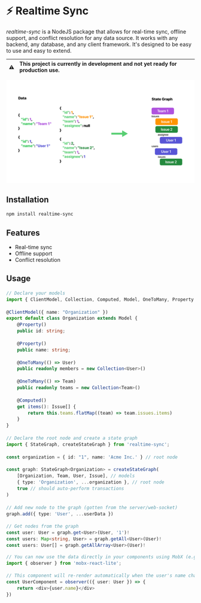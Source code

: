 # ⚡ Realtime Sync
*realtime-sync* is a NodeJS package that allows for real-time sync, offline support, and conflict resolution for any data source. It works with any backend, any database, and any client framework. It's designed to be easy to use and easy to extend.

| :warning: | This project is currently in development and not yet ready for production use. |
| - |:-|

![Data -> State Graph](docs/data_to_stategraph.jpg)

## Installation
```bash
npm install realtime-sync
```

## Features
- Real-time sync
- Offline support
- Conflict resolution

## Usage
```typescript
// Declare your models
import { ClientModel, Collection, Computed, Model, OneToMany, Property } from "realtime-sync";

@ClientModel({ name: "Organization" })
export default class Organization extends Model {
    @Property()
    public id: string;

    @Property()
    public name: string;

    @OneToMany(() => User)
    public readonly members = new Collection<User>()

    @OneToMany(() => Team)
    public readonly teams = new Collection<Team>()

    @Computed()
    get items(): Issue[] {
        return this.teams.flatMap((team) => team.issues.items)
    }
}

// Declare the root node and create a state graph
import { StateGraph, createStateGraph } from 'realtime-sync';

const organization = { id: "1", name: 'Acme Inc.' } // root node

const graph: StateGraph<Organization> = createStateGraph(
    [Organization, Team, User, Issue], // models
    { type: 'Organization', ...organization }, // root node
    true // should auto-perform transactions
)

// Add new node to the graph (gotten from the server/web-socket)
graph.add({ type: 'User', ...userData })

// Get nodes from the graph
const user: User = graph.get<User>(User, '1')!
const users: Map<string, User> = graph.getAll<User>(User)!
const users: User[] = graph.getAllArray<User>(User)!
```

```typescript
// You can now use the data directly in your components using MobX (e.g. React)
import { observer } from 'mobx-react-lite';

// This component will re-render automatically when the user's name changes
const UserComponent = observer(({ user: User }) => {
    return <div>{user.name}</div>
})
```
